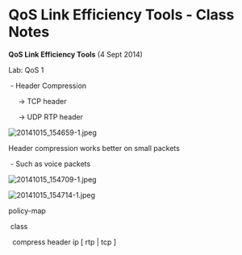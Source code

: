 # QoS Link Efficiency Tools - Class Notes

**QoS Link Efficiency Tools** (4 Sept 2014)

Lab: QoS 1

 - Header Compression

     -> TCP header

     -> UDP RTP header

![20141015_154659-1.jpeg](image/20141015_154659-1.jpeg)

Header compression works better on small packets

 - Such as voice packets

![20141015_154709-1.jpeg](image/20141015_154709-1.jpeg)

![20141015_154714-1.jpeg](image/20141015_154714-1.jpeg)

policy-map <name>

 class <name>

  compress header ip [ rtp | tcp ]
